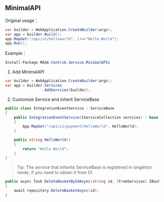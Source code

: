 ## MinimalAPI

Original usage：

```C#
var builder = WebApplication.CreateBuilder(args);
var app = builder.Build();
app.MapGet("/api/v1/helloworld", ()=>"Hello World");
app.Run();
```

Example：

```c#
Install-Package MASA.Contrib.Service.MinimalAPIs
```

1. Add MinimalAPI

```c#
var builder = WebApplication.CreateBuilder(args);
var app = builder.Services
				 .AddServices(builder);
```

2. Customize Service and inherit ServiceBase

```c#
public class IntegrationEventService : ServiceBase
{
	public IntegrationEventService(IServiceCollection services) : base(services)
    {
        App.MapGet("/api/v1/payment/HelloWorld", HelloWorld);
    }

    public string HelloWorld()
    {
        return "Hello World";
    }
}
```

> Tip: The service that inherits ServiceBase is registered in singleton mode, if you need to obtain it from DI

```C#
public async Task DeleteBasketByIdAsync(string id, [FromServices] IBasketRepository repository)
{
    await repository.DeleteBasketAsync(id);
}
```

